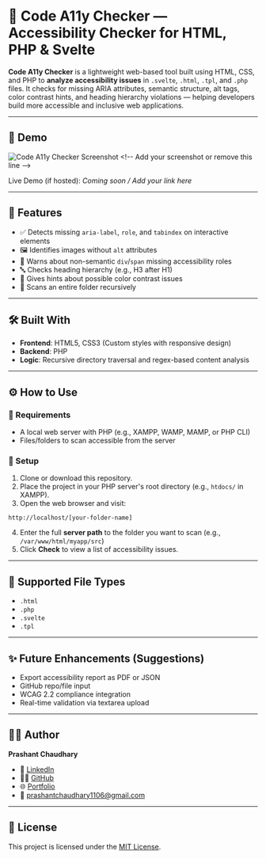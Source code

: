 # 🧪 Code A11y Checker — Accessibility Checker for HTML, PHP & Svelte

**Code A11y Checker** is a lightweight web-based tool built using HTML, CSS, and PHP to **analyze accessibility issues** in `.svelte`, `.html`, `.tpl`, and `.php` files. It checks for missing ARIA attributes, semantic structure, alt tags, color contrast hints, and heading hierarchy violations — helping developers build more accessible and inclusive web applications.

---

## 📸 Demo

![Code A11y Checker Screenshot]([https://prnt.sc/_Z2fspTOnbXA](https://prnt.sc/_Z2fspTOnbXA)) <!-- Add your screenshot or remove this line -->

Live Demo (if hosted): _Coming soon / Add your link here_

---

## 🚀 Features

- ✅ Detects missing `aria-label`, `role`, and `tabindex` on interactive elements
- 🖼️ Identifies images without `alt` attributes
- 🧩 Warns about non-semantic `div`/`span` missing accessibility roles
- 🔤 Checks heading hierarchy (e.g., H3 after H1)
- 🎨 Gives hints about possible color contrast issues
- 📁 Scans an entire folder recursively

---

## 🛠️ Built With

- **Frontend**: HTML5, CSS3 (Custom styles with responsive design)
- **Backend**: PHP
- **Logic**: Recursive directory traversal and regex-based content analysis

---

## ⚙️ How to Use

### 📌 Requirements
- A local web server with PHP (e.g., XAMPP, WAMP, MAMP, or PHP CLI)
- Files/folders to scan accessible from the server

### 🔧 Setup

1. Clone or download this repository.
2. Place the project in your PHP server's root directory (e.g., `htdocs/` in XAMPP).
3. Open the web browser and visit:

```
http://localhost/[your-folder-name]
```

4. Enter the full **server path** to the folder you want to scan (e.g., `/var/www/html/myapp/src`)
5. Click **Check** to view a list of accessibility issues.

---

## 📂 Supported File Types

- `.html`
- `.php`
- `.svelte`
- `.tpl`

---

## ✨ Future Enhancements (Suggestions)

- Export accessibility report as PDF or JSON
- GitHub repo/file input
- WCAG 2.2 compliance integration
- Real-time validation via textarea upload

---

## 🧑‍💻 Author

**Prashant Chaudhary**  
- 💼 [LinkedIn](https://linkedin.com/in/prashantchaudhary11)  
- 🧑‍💻 [GitHub](https://github.com/Prashant-Chaudhary-11)  
- 🌐 [Portfolio](https://prashantchaudhary.netlify.app)  
- 📧 prashantchaudhary1106@gmail.com

---

## 📄 License

This project is licensed under the [MIT License](LICENSE).
